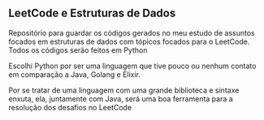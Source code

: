 ## LeetCode e Estruturas de Dados

Repositório para guardar os códigos gerados no meu estudo de assuntos focados em estruturas de dados com tópicos focados para o LeetCode. Todos os códigos serão feitos em Python

Escolhi Python por ser uma linguagem que tive pouco ou nenhum contato em comparação a Java, Golang e Elixir. 

Por se tratar de uma linguagem com uma grande biblioteca e sintaxe enxuta, ela, juntamente com Java, será uma boa ferramenta para a resolução dos desafios no LeetCode

